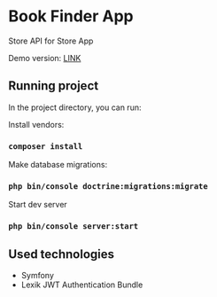 # Book Finder App
Store API for Store App

Demo version: [LINK](https://pj-store-api.herokuapp.com/public/)

## Running project

In the project directory, you can run:

Install vendors:
### `composer install`
Make database migrations:
### `php bin/console doctrine:migrations:migrate`
Start dev server
### `php bin/console server:start`

## Used technologies
- Symfony
- Lexik JWT Authentication Bundle